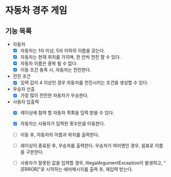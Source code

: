 # 자동차 경주 게임
## 기능 목록
- 자동차
  - [x] 자동차는 1자 이상, 5자 이하의 이름을 갖는다.
  - [x] 자동차는 현재 위치를 가지며, 한 칸씩 전진 할 수 있다.
  - [x] 자동차 이름은 중복 될 수 없다.
  - [x] 이동 조건 충족 시, 자동차는 전진한다.
- 전진 조건
  - [x] 입력 값이 4 이상인 경우 자동차를 전진시키는 조건을 생성할 수 있다.
- 우승자 선출
  - [x] 가장 많이 전진한 자동차가 우승한다.
- 사용자 입출력
  - [x] 레이싱에 참여 할 자동차 목록을 입력 받을 수 있다.
  - [x] 자동차는 사용자가 입력한 횟수만큼 이동한다.
  - [ ] 이동 후, 자동차의 이름과 위치를 출력한다.
  - [ ] 레이싱이 종료된 후, 우승자를 출력한다. 우승자가 여러명인 경우, 쉼표로 이름을 구분한다.
  - [ ] 사용자가 잘못된 값을 입력할 경우, IllegalArgumentException이 발생하고, "[ERROR]"로 시작하는 에러메시지를 출력 후, 재입력 받는다.

